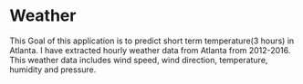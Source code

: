 # Weather
This Goal of this application is to predict short term temperature(3 hours) in Atlanta. 
I have extracted hourly weather data from Atlanta from 2012-2016. This weather data includes
wind speed, wind direction, temperature, humidity and pressure. 
